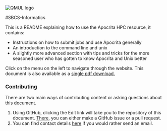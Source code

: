 ![QMUL logo](./qmul_logo.png)

#SBCS-Informatics

This is a README explaining how to use the Apocrita HPC resource, it contains:

* Instructions on how to submit jobs and use Apocrita generally
* An introduction to the command line and unix
* A slightly more advanced section with tips and tricks for the more seasoned user who has gotten to know Apocrita and Unix better

Click on the menu on the left to navigate through the website. This document is also available as a [single pdf download.](book.pdf)

### Contributing
There are two main ways of contributing content or asking questions about this document.

1. Using GitHub, clicking the Edit link will take you to the repository of this document. [There](https://github.com/sbcs-informatics/sbcs-informatics.github.io), you can either make a GitHub issue or a pull request.
2. You can find contact details [here](3_0_contact.md) if you would rather send an email.
